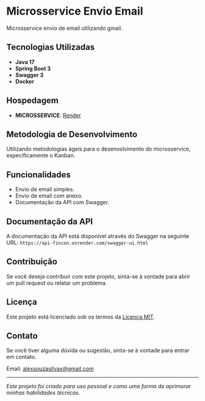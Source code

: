 # Microsservice Envio Email

  Microsservice envio de email utilizando gmail.


## Tecnologias Utilizadas

- **Java 17**
- **Spring Boot 3**
- **Swagger 3**
- **Docker**

## Hospedagem

- **MICROSSERVICE**: [Render](https://envio-email.onrender.com/)

## Metodologia de Desenvolvimento

Utilizando metodologias ágeis para o desenvolvimento do microsservice, especificamente o Kanban.

## Funcionalidades

- Envio de email simples.
- Envio de email com anexo.
- Documentação da API com Swagger.

## Documentação da API

A documentação da API está disponível através do Swagger na seguinte URL: `https://api-fincon.onrender.com/swagger-ui.html`

## Contribuição

Se você deseja contribuir com este projeto, sinta-se à vontade para abrir um pull request ou relatar um problema.

## Licença

Este projeto está licenciado sob os termos da [Licença MIT](LICENSE).

## Contato

Se você tiver alguma dúvida ou sugestão, sinta-se à vontade para entrar em contato.

Email: alexsouzasilvax@gmail.com

---

_Este projeto foi criado para uso pessoal e como uma forma de aprimorar minhas habilidades técnicas._